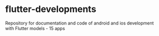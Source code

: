 # flutter-developments
Repository for documentation and code of android and ios development with Flutter models - 15 apps
